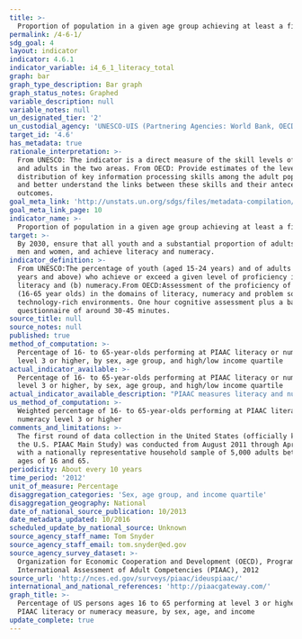 ```yaml
---
title: >-
  Proportion of population in a given age group achieving at least a fixed level of proficiency in functional (a) literacy and (b) numeracy skills, by sex
permalink: /4-6-1/
sdg_goal: 4
layout: indicator
indicator: 4.6.1
indicator_variable: i4_6_1_literacy_total
graph: bar
graph_type_description: Bar graph
graph_status_notes: Graphed
variable_description: null
variable_notes: null
un_designated_tier: '2'
un_custodial_agency: 'UNESCO-UIS (Partnering Agencies: World Bank, OECD)'
target_id: '4.6'
has_metadata: true
rationale_interpretation: >-
  From UNESCO: The indicator is a direct measure of the skill levels of youth
  and adults in the two areas. From OECD: Provide estimates of the level and
  distribution of key information processing skills among the adult population
  and better understand the links between these skills and their antecedents and
  outcomes.
goal_meta_link: 'http://unstats.un.org/sdgs/files/metadata-compilation/Metadata-Goal-4.pdf'
goal_meta_link_page: 10
indicator_name: >-
  Proportion of population in a given age group achieving at least a fixed level of proficiency in functional (a) literacy and (b) numeracy skills, by sex
target: >-
  By 2030, ensure that all youth and a substantial proportion of adults, both
  men and women, and achieve literacy and numeracy.
indicator_definition: >-
  From UNESCO:The percentage of youth (aged 15-24 years) and of adults (aged 15
  years and above) who achieve or exceed a given level of proficiency in (a)
  literacy and (b) numeracy.From OECD:Assessment of the proficiency of adults
  (16-65 year olds) in the domains of literacy, numeracy and problem solving in
  technology-rich environments. One hour cognitive assessment plus a background
  questionnaire of around 30-45 minutes.
source_title: null
source_notes: null
published: true
method_of_computation: >-
  Percentage of 16- to 65-year-olds performing at PIAAC literacy or numeracy
  level 3 or higher, by sex, age group, and high/low income quartile
actual_indicator_available: >-
  Percentage of 16- to 65-year-olds performing at PIAAC literacy or numeracy
  level 3 or higher, by sex, age group, and high/low income quartile
actual_indicator_available_description: "PIAAC measures literacy and numeracy in both paper and computer modes. Items that measure problem solving in technology-rich environments are only computer-administered. Reading components tasks are only administered in the paper-and-pencil mode. All participating countries are required to assess the literacy and numeracy domains, but the problem solving and reading components domains are both optional. The United States assessed all four domains. PIAAC tasks developed for all four domains are authentic, culturally appropriate, and drawn from real-life situations that are expected to be of importance or relevance in different contexts. Tasks' contents and questions are intended to reflect the purposes of adults' daily lives across cultures, even if they are not necessarily familiar to all adults in all countries. Variable name                  Variable label I4_6_1_literacy_total\t\tPIAAC, literacy, level 3 or higher, total I4_6_1_literacy_male\t\tPIAAC, literacy, level 3 or higher, male I4_6_1_literacy_female\t\tPIAAC, literacy, level 3 or higher, female I4_6_1_literacy_24\t\t    PIAAC, literacy, level 3 or higher, 24 or less I4_6_1_literacy_34\t\t    PIAAC, literacy, level 3 or higher, 25 to 34 I4_6_1_literacy_44\t\t    PIAAC, literacy, level 3 or higher, 35 to 44 I4_6_1_literacy54\t\t    PIAAC, literacy, level 3 or higher, 45 to 54 I4_6_1_literacy_65\t\t    PIAAC, literacy, level 3 or higher, 55 to 64 I4_6_1_literacy_lowinc\t\tPIAAC, literacy, level 3 or higher, lowest income quartile I4_6_1_literacy_highinc\t\tPIAAC, literacy, level 3 or higher, highest income quartile I4_6_1_numeracy_total\t\tPIAAC, numeracy, level 3 or higher, total I4_6_1_numeracy_male\t\tPIAAC, numeracy, level 3 or higher, male I4_6_1_numeracy_female\t\tPIAAC, numeracy, level 3 or higher, female I4_6_1_numeracy_24\t\t    PIAAC, numeracy, level 3 or higher, 24 or less I4_6_1_numeracy_34\t\t    PIAAC, numeracy, level 3 or higher, 25 to 34 I4_6_1_numeracy_44\t\t    PIAAC, numeracy, level 3 or higher, 35 to 44 I4_6_1_numeracy54\t\t    PIAAC, numeracy, level 3 or higher, 45 to 54 I4_6_1_numeracy_65\t\t    PIAAC, numeracy, level 3 or higher, 55 or older I4_6_1_numeracy_lowinc\t\tPIAAC, numeracy, level 3 or higher, lowest income quartile I4_6_1_numeracy_highinc\t\tPIAAC, numeracy, level 3 or higher, highest income quartile"
us_method_of_computation: >-
  Weighted percentage of 16- to 65-year-olds performing at PIAAC literacy or
  numeracy level 3 or higher
comments_and_limitations: >-
  The first round of data collection in the United States (officially known as
  the U.S. PIAAC Main Study) was conducted from August 2011 through April 2012
  with a nationally representative household sample of 5,000 adults between the
  ages of 16 and 65.
periodicity: About every 10 years
time_period: '2012'
unit_of_measure: Percentage
disaggregation_categories: 'Sex, age group, and income quartile'
disaggregation_geography: National
date_of_national_source_publication: 10/2013
date_metadata_updated: 10/2016
scheduled_update_by_national_source: Unknown
source_agency_staff_name: Tom Snyder
source_agency_staff_email: tom.snyder@ed.gov
source_agency_survey_dataset: >-
  Organization for Economic Cooperation and Development (OECD), Program for the
  International Assessment of Adult Competencies (PIAAC), 2012
source_url: 'http://nces.ed.gov/surveys/piaac/ideuspiaac/'
international_and_national_references: 'http://piaacgateway.com/'
graph_title: >-
  Percentage of US persons ages 16 to 65 performing at level 3 or higher of the
  PIAAC literacy or numeracy measure, by sex, age, and income
update_complete: true
---
```

